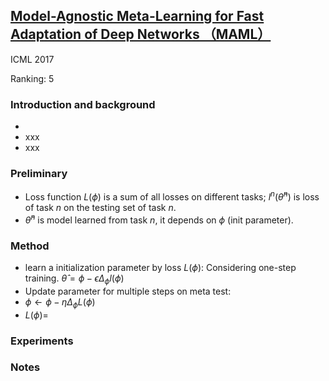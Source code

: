 
## [Model-Agnostic Meta-Learning for Fast Adaptation of Deep Networks （MAML）](https://arxiv.org/abs/1703.03400)
ICML 2017

Ranking: 5

### Introduction and background
- 
- xxx
- xxx

### Preliminary
- Loss function $L(\phi)$ is a sum of all losses on different tasks; $l^{n}(\hat{\theta}^{n})$ is loss of task $n$ on the testing set of task $n$.
- $\hat{\theta}^{n}$ is model learned from task $n$, it depends on $\phi$ (init parameter).

### Method
- learn a initialization parameter by loss $L(\phi)$: Considering one-step training. $\hat{\theta} = \phi - \epsilon\Delta _{\phi}l(\phi)$
- Update parameter for multiple steps on meta test: 
- $\phi \gets \phi - \eta\Delta_{\phi}L(\phi)$
- $L(\phi)=$
### Experiments

### Notes
